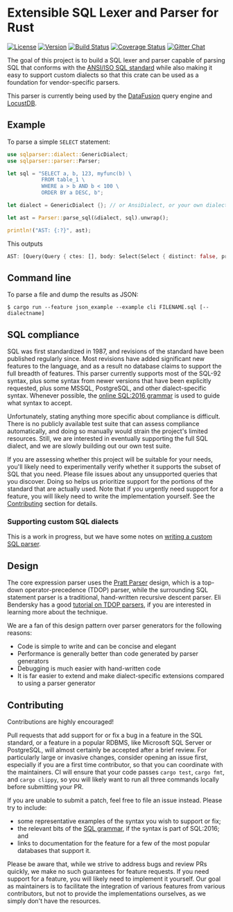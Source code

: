# Extensible SQL Lexer and Parser for Rust

[![License](https://img.shields.io/badge/License-Apache%202.0-blue.svg)](https://opensource.org/licenses/Apache-2.0)
[![Version](https://img.shields.io/crates/v/sqlparser.svg)](https://crates.io/crates/sqlparser)
[![Build Status](https://travis-ci.org/andygrove/sqlparser-rs.svg?branch=main)](https://travis-ci.org/andygrove/sqlparser-rs)
[![Coverage Status](https://coveralls.io/repos/github/andygrove/sqlparser-rs/badge.svg?branch=main)](https://coveralls.io/github/andygrove/sqlparser-rs?branch=main)
[![Gitter Chat](https://badges.gitter.im/sqlparser-rs/community.svg)](https://gitter.im/sqlparser-rs/community?utm_source=badge&utm_medium=badge&utm_campaign=pr-badge&utm_content=badge)

The goal of this project is to build a SQL lexer and parser capable of parsing
SQL that conforms with the [ANSI/ISO SQL standard][sql-standard] while also
making it easy to support custom dialects so that this crate can be used as a
foundation for vendor-specific parsers.

This parser is currently being used by the [DataFusion] query engine and
[LocustDB].

## Example

To parse a simple `SELECT` statement:

```rust
use sqlparser::dialect::GenericDialect;
use sqlparser::parser::Parser;

let sql = "SELECT a, b, 123, myfunc(b) \
           FROM table_1 \
           WHERE a > b AND b < 100 \
           ORDER BY a DESC, b";

let dialect = GenericDialect {}; // or AnsiDialect, or your own dialect ...

let ast = Parser::parse_sql(&dialect, sql).unwrap();

println!("AST: {:?}", ast);
```

This outputs

```rust
AST: [Query(Query { ctes: [], body: Select(Select { distinct: false, projection: [UnnamedExpr(Identifier("a")), UnnamedExpr(Identifier("b")), UnnamedExpr(Value(Long(123))), UnnamedExpr(Function(Function { name: ObjectName(["myfunc"]), args: [Identifier("b")], over: None, distinct: false }))], from: [TableWithJoins { relation: Table { name: ObjectName(["table_1"]), alias: None, args: [], with_hints: [] }, joins: [] }], selection: Some(BinaryOp { left: BinaryOp { left: Identifier("a"), op: Gt, right: Identifier("b") }, op: And, right: BinaryOp { left: Identifier("b"), op: Lt, right: Value(Long(100)) } }), group_by: [], having: None }), order_by: [OrderByExpr { expr: Identifier("a"), asc: Some(false) }, OrderByExpr { expr: Identifier("b"), asc: None }], limit: None, offset: None, fetch: None })]
```

## Command line
To parse a file and dump the results as JSON:
```
$ cargo run --feature json_example --example cli FILENAME.sql [--dialectname]
```

## SQL compliance

SQL was first standardized in 1987, and revisions of the standard have been
published regularly since. Most revisions have added significant new features to
the language, and as a result no database claims to support the full breadth of
features. This parser currently supports most of the SQL-92 syntax, plus some
syntax from newer versions that have been explicitly requested, plus some MSSQL,
PostgreSQL, and other dialect-specific syntax. Whenever possible, the [online
SQL:2016 grammar][sql-2016-grammar] is used to guide what syntax to accept.

Unfortunately, stating anything more specific about compliance is difficult.
There is no publicly available test suite that can assess compliance
automatically, and doing so manually would strain the project's limited
resources. Still, we are interested in eventually supporting the full SQL
dialect, and we are slowly building out our own test suite.

If you are assessing whether this project will be suitable for your needs,
you'll likely need to experimentally verify whether it supports the subset of
SQL that you need. Please file issues about any unsupported queries that you
discover. Doing so helps us prioritize support for the portions of the standard
that are actually used. Note that if you urgently need support for a feature,
you will likely need to write the implementation yourself. See the
[Contributing](#Contributing) section for details.

### Supporting custom SQL dialects

This is a work in progress, but we have some notes on [writing a custom SQL
parser](docs/custom_sql_parser.md).

## Design

The core expression parser uses the [Pratt Parser] design, which is a top-down
operator-precedence (TDOP) parser, while the surrounding SQL statement parser is
a traditional, hand-written recursive descent parser. Eli Bendersky has a good
[tutorial on TDOP parsers][tdop-tutorial], if you are interested in learning
more about the technique.

We are a fan of this design pattern over parser generators for the following
reasons:

- Code is simple to write and can be concise and elegant
- Performance is generally better than code generated by parser generators
- Debugging is much easier with hand-written code
- It is far easier to extend and make dialect-specific extensions
  compared to using a parser generator

## Contributing

Contributions are highly encouraged!

Pull requests that add support for or fix a bug in a feature in the SQL
standard, or a feature in a popular RDBMS, like Microsoft SQL Server or
PostgreSQL, will almost certainly be accepted after a brief review. For
particularly large or invasive changes, consider opening an issue first,
especially if you are a first time contributor, so that you can coordinate with
the maintainers. CI will ensure that your code passes `cargo test`,
`cargo fmt`, and `cargo clippy`, so you will likely want to run all three
commands locally before submitting your PR.

If you are unable to submit a patch, feel free to file an issue instead. Please
try to include:

  * some representative examples of the syntax you wish to support or fix;
  * the relevant bits of the [SQL grammar][sql-2016-grammar], if the syntax is
    part of SQL:2016; and
  * links to documentation for the feature for a few of the most popular
    databases that support it.

Please be aware that, while we strive to address bugs and review PRs quickly, we
make no such guarantees for feature requests. If you need support for a feature,
you will likely need to implement it yourself. Our goal as maintainers is to
facilitate the integration of various features from various contributors, but
not to provide the implementations ourselves, as we simply don't have the
resources.

[tdop-tutorial]: https://eli.thegreenplace.net/2010/01/02/top-down-operator-precedence-parsing
[`cargo fmt`]: https://github.com/rust-lang/rustfmt#on-the-stable-toolchain
[current issues]: https://github.com/andygrove/sqlparser-rs/issues
[DataFusion]: https://github.com/apache/arrow/tree/master/rust/datafusion
[LocustDB]: https://github.com/cswinter/LocustDB
[Pratt Parser]: https://tdop.github.io/
[sql-2016-grammar]: https://jakewheat.github.io/sql-overview/sql-2016-foundation-grammar.html
[sql-standard]: https://en.wikipedia.org/wiki/ISO/IEC_9075

